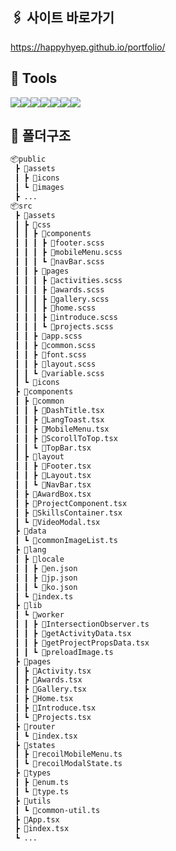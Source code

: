 ## 🖇️ 사이트 바로가기
https://happyhyep.github.io/portfolio/

## 🔨 Tools
<div style="display:flex">
<img src="https://img.shields.io/badge/TypeScript-3178C6?style=for-the-badge&logo=TypeScript&logoColor=white"/>
<img src="https://img.shields.io/badge/React-61DAFB?style=for-the-badge&logo=React&logoColor=black"/>
<img src="https://img.shields.io/badge/Sass-CC6699?style=for-the-badge&logo=Sass&logoColor=white"/>
<img src="https://img.shields.io/badge/Recoil-3578E5?style=for-the-badge&logo=Recoil&logoColor=white"/>
<img src="https://img.shields.io/badge/i18Next-26A69A?style=for-the-badge&logo=i18next&logoColor=white"/>
<img src="https://img.shields.io/badge/Asana-F06A6A?style=for-the-badge&logo=Asana&logoColor=white"/>
<img src="https://img.shields.io/badge/figma-F24E1E?style=for-the-badge&logo=figma&logoColor=white"/>
</div>

## 📁 폴더구조

```bash
📦public
 ┣ 📂assets
 ┃ ┣ 📂icons
 ┃ ┗ 📂images
 ┣ ...
📦src
 ┣ 📂assets
 ┃ ┣ 📂css
 ┃ ┃ ┣ 📂components
 ┃ ┃ ┃ ┣ 📜footer.scss
 ┃ ┃ ┃ ┣ 📜mobileMenu.scss
 ┃ ┃ ┃ ┗ 📜navBar.scss
 ┃ ┃ ┣ 📂pages
 ┃ ┃ ┃ ┣ 📜activities.scss
 ┃ ┃ ┃ ┣ 📜awards.scss
 ┃ ┃ ┃ ┣ 📜gallery.scss
 ┃ ┃ ┃ ┣ 📜home.scss
 ┃ ┃ ┃ ┣ 📜introduce.scss
 ┃ ┃ ┃ ┗ 📜projects.scss
 ┃ ┃ ┣ 📜app.scss
 ┃ ┃ ┣ 📜common.scss
 ┃ ┃ ┣ 📜font.scss
 ┃ ┃ ┣ 📜layout.scss
 ┃ ┃ ┗ 📜variable.scss
 ┃ ┗ 📁icons
 ┣ 📂components
 ┃ ┣ 📂common
 ┃ ┃ ┣ 📜DashTitle.tsx
 ┃ ┃ ┣ 📜LangToast.tsx
 ┃ ┃ ┣ 📜MobileMenu.tsx
 ┃ ┃ ┣ 📜ScorollToTop.tsx
 ┃ ┃ ┗ 📜TopBar.tsx
 ┃ ┣ 📂layout
 ┃ ┃ ┣ 📜Footer.tsx
 ┃ ┃ ┣ 📜Layout.tsx
 ┃ ┃ ┗ 📜NavBar.tsx
 ┃ ┣ 📜AwardBox.tsx
 ┃ ┣ 📜ProjectComponent.tsx
 ┃ ┣ 📜SkillsContainer.tsx
 ┃ ┗ 📜VideoModal.tsx
 ┣ 📂data
 ┃ ┗ 📜commonImageList.ts
 ┣ 📂lang
 ┃ ┣ 📂locale
 ┃ ┃ ┣ 📜en.json
 ┃ ┃ ┣ 📜jp.json
 ┃ ┃ ┗ 📜ko.json
 ┃ ┗ 📜index.ts
 ┣ 📂lib
 ┃ ┗ 📂worker
 ┃ ┃ ┣ 📜IntersectionObserver.ts
 ┃ ┃ ┣ 📜getActivityData.tsx
 ┃ ┃ ┣ 📜getProjectPropsData.tsx
 ┃ ┃ ┗ 📜preloadImage.ts
 ┣ 📂pages
 ┃ ┣ 📜Activity.tsx
 ┃ ┣ 📜Awards.tsx
 ┃ ┣ 📜Gallery.tsx
 ┃ ┣ 📜Home.tsx
 ┃ ┣ 📜Introduce.tsx
 ┃ ┗ 📜Projects.tsx
 ┣ 📂router
 ┃ ┗ 📜index.tsx
 ┣ 📂states
 ┃ ┣ 📜recoilMobileMenu.ts
 ┃ ┗ 📜recoilModalState.ts
 ┣ 📂types
 ┃ ┣ 📜enum.ts
 ┃ ┗ 📜type.ts
 ┣ 📂utils
 ┃ ┗ 📜common-util.ts
 ┣ 📜App.tsx
 ┣ 📜index.tsx
 ┗ ...

```


